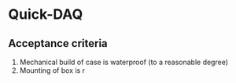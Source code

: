 # Quick-DAQ
## Acceptance criteria
1. Mechanical build of case is waterproof (to a reasonable degree)
2. Mounting of box is r
